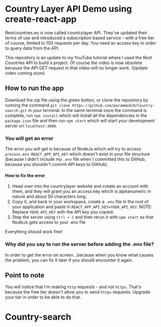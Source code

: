 # Country Layer API Demo using create-react-app

Restcountries.eu is now called countrylayer API. They've updated their terms of use and introduced a subscription based service - with a free tier of course, limited to 100 requests per day. You need an access key in order to query data from the API.

This repository is an update to my YouTube tutorial where I used the Rest Countries API to build a project. Of course the video is now obsolete because the API GET request in that video will no longer work. (Update video coming soon)

## How to run the app

Download the zip file using the green button, or clone the repository by running the command `git clone https://github.com/parammodi9/Country-search.git` in your terminal.
In the same terminal once the command is complete, run `npm install` which will install all the dependencies in the `package.json` file and then run `npm start` which will start your development server on `localhost:3000`.

### You will get an error

The error you will get is because of NodeJs which will try to access `process.env.REACT_APP_API_KEY` which doesn't exist in your file structure (because I didn't include my `.env` file when I committed this to GitHub, because you shouldn't commit API keys to GitHub).

#### How to fix the error

1. Head over into the countrylayer website and create an account with them, and they will grant you an access key which is alphanumeric in nature and about 50 characters long.
2. Copy it, and back in your workspace, create a `.env` file in the root of your application and paste in `REACT_APP_API_KEY=YOUR_API_KEY`.
   NOTE: Replace `YOUR_API_KEY` with the API key you copied.
3. Stop the server using `Ctrl + C` and then rerun it with `npm start` so that NodeJs gets access to your .env file

Everything should work fine!

### Why did you say to run the server before adding the .env file?

In order to get the error on screen...because when you know what causes the problem, you can fix it later if you should encounter it again.

## Point to note

You will notice that I'm making `http` requests - and not `https`. That's because the free tier doesn't allow you to send `https` requests. Upgrade your tier in order to be able to do that.
# Country-search

